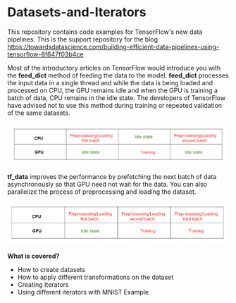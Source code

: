 # Datasets-and-Iterators
This repository contains code examples for TensorFlow's new data pipelines. This is the support repository for the blog https://towardsdatascience.com/building-efficient-data-pipelines-using-tensorflow-8f647f03b4ce

Most of the introductory articles on TensorFlow would introduce you with the **feed_dict** method of feeding the data to the model. 
**feed_dict** processes the input data in a single thread and while the data is being loaded and processed on CPU, the GPU remains 
idle and when the GPU is training a batch of data, CPU remains in the idle state. The developers of TensorFlow have advised not 
to use this method during training or repeated validation of the same datasets.

![alt text](https://github.com/animesh-agarwal/Datasets-and-Iterators/blob/master/images/feed_dict.PNG)

**tf_data** improves the performance by prefetching the next batch of data asynchronously so that GPU need not wait for the data. 
You can also parallelize the process of preprocessing and loading the dataset.

![alt text](https://github.com/animesh-agarwal/Datasets-and-Iterators/blob/master/images/tf_data.PNG)

**What is covered?** 

* How to create datasets 
* How to apply different transformations on the dataset
* Creating Iterators
* Using different iterators with MNIST Example
